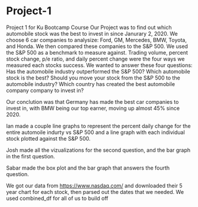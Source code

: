 # Project-1
Project 1 for Ku Bootcamp Course
Our Project was to find out which automobile stock was the best to invest in since Janurary 2, 2020. We choose 6 car companies to analysize: Ford, GM, Mercedes, BMW, Toyota, and Honda. We then compared these companies to the S&P 500. We used the S&P 500 as a benchmark to measure against. Trading volume, percent stock change, p/e ratio, and daily percent change were the four ways we measured each stocks success. We wanted to answer these four questions:
Has the automobile industry outperformed the S&P 500?
Which automobile stock is the best?
Should you move your stock from the S&P 500 to the automobile industry?
Which country has created the best automobile company company to invest in?

Our conclution was that Germany has made the best car companies to invest in, with BMW being our top earner, moving up almost 45% since 2020. 

Ian made a couple line graphs to represent the percent daily change for the entire automoile indurty vs S&P 500 and a line graph with each individual stock plotted against the S&P 500.

Josh made all the vizualizations for the second question, and the bar graph in the first question.

Sabar made the box plot and the bar graph that answers the fourth question.

We got our data from https://www.nasdaq.com/ and downloaded their 5 year chart for each stock, then parsed out the dates that we needed. We used combined_df for all of us to build off 
